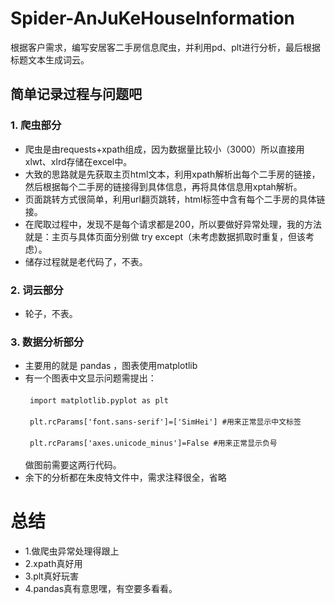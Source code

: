 # Spider-AnJuKeHouseInformation<br>  
根据客户需求，编写安居客二手房信息爬虫，并利用pd、plt进行分析，最后根据标题文本生成词云。

## 简单记录过程与问题吧<br>  

### 1. 爬虫部分<br>
* 爬虫是由requests+xpath组成，因为数据量比较小（3000）所以直接用xlwt、xlrd存储在excel中。<br>  
* 大致的思路就是先获取主页html文本，利用xpath解析出每个二手房的链接，然后根据每个二手房的链接得到具体信息，再将具体信息用xptah解析。<br>  
* 页面跳转方式很简单，利用url翻页跳转，html标签中含有每个二手房的具体链接。<br>  
* 在爬取过程中，发现不是每个请求都是200，所以要做好异常处理，我的方法就是：主页与具体页面分别做 try except（未考虑数据抓取时重复，但该考虑）。<br>  
* 储存过程就是老代码了，不表。<br>  
  
### 2. 词云部分<br>
* 轮子，不表。<br>  
  
### 3. 数据分析部分<br>
* 主要用的就是 pandas ，图表使用matplotlib<br>  
* 有一个图表中文显示问题需提出：<br>  
  ` import matplotlib.pyplot as plt`<br>  
  ` plt.rcParams['font.sans-serif']=['SimHei'] #用来正常显示中文标签`<br>  
  ` plt.rcParams['axes.unicode_minus']=False #用来正常显示负号`<br>  
  做图前需要这两行代码。<br>  
* 余下的分析都在朱皮特文件中，需求注释很全，省略<br>  
  
  
# 总结<br> 
* 1.做爬虫异常处理得跟上<br>
* 2.xpath真好用<br>
* 3.plt真好玩害<br>
* 4.pandas真有意思嘿，有空要多看看。<br>  
